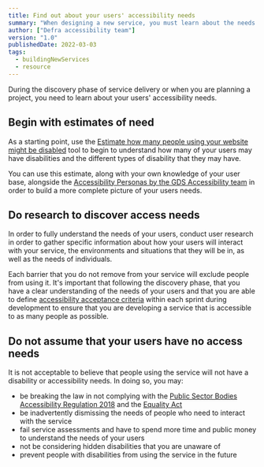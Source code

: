 ```yaml
---
title: Find out about your users' accessibility needs
summary: "When designing a new service, you must learn about the needs of your disabled users and include them throughout the development process."
author: ["Defra accessibility team"]
version: "1.0"
publishedDate: 2022-03-03
tags:
  - buildingNewServices
  - resource
---
```


During the discovery phase of service delivery or when you are planning a project, you need to learn about your users' accessibility needs.

## Begin with estimates of need

As a starting point, use the [Estimate how many people using your website might be disabled](https://how-many.herokuapp.com/) tool to begin to understand how many of your users may have disabilities and the different types of disability that they may have.

You can use this estimate, along with your own knowledge of your user base, alongside the [Accessibility Personas by the GDS Accessibility team](https://alphagov.github.io/accessibility-personas/) in order to build a more complete picture of your users needs.

## Do research to discover access needs

In order to fully understand the needs of your users, conduct user research in order to gather specific information about how your users will interact with your service, the environments and situations that they will be in, as well as the needs of individuals.

Each barrier that you do not remove from your service will exclude people from using it. It's important that following the discovery phase, that you have a clear understanding of the needs of your users and that you are able to define [accessibility acceptance criteria](https://insidegovuk.blog.gov.uk/2018/01/24/improving-accessibility-with-accessibility-acceptance-criteria/) within each sprint during development to ensure that you are developing a service that is accessible to as many people as possible.

## Do not assume that your users have no access needs

It is not acceptable to believe that people using the service will not have a disability or accessibility needs. In doing so, you may:

* be breaking the law in not complying with the [Public Sector Bodies Accessibility Regulation 2018](https://www.gov.uk/guidance/accessibility-requirements-for-public-sector-websites-and-apps) and the [Equality Act](https://www.gov.uk/guidance/equality-act-2010-guidance)
* be inadvertently dismissing the needs of people who need to interact with the service
* fail service assessments and have to spend more time and public money to understand the needs of your users
* not be considering hidden disabilities that you are unaware of
* prevent people with disabilities from using the service in the future
